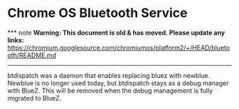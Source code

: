 # Chrome OS Bluetooth Service

*** note
**Warning: This document is old & has moved.  Please update any links:**<br>
https://chromium.googlesource.com/chromiumos/platform2/+/HEAD/bluetooth/README.md
***

btdispatch was a daemon that enables replacing bluez with newblue. Newblue is
no longer used today, but btdispatch stays as a debug manager with BlueZ. This
will be removed when the debug management is fully migrated to BlueZ.
